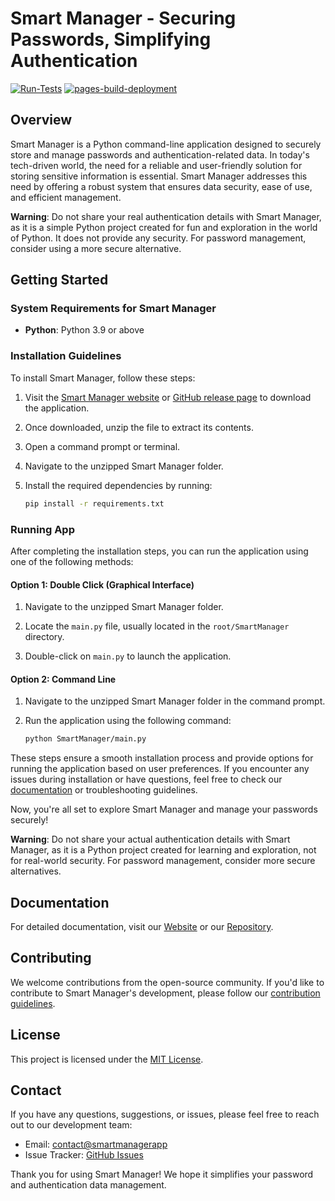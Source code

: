 # Smart Manager - Securing Passwords, Simplifying Authentication

[![Run-Tests](https://github.com/JeelDobariya38/smart-manager/actions/workflows/Run-Tests.yaml/badge.svg)](https://github.com/JeelDobariya38/smart-manager/actions/workflows/Run-Tests.yaml) [![pages-build-deployment](https://github.com/JeelDobariya38/smart-manager/actions/workflows/pages/pages-build-deployment/badge.svg)](https://github.com/JeelDobariya38/smart-manager/actions/workflows/pages/pages-build-deployment)

## Overview

Smart Manager is a Python command-line application designed to securely store and manage passwords and authentication-related data. In today's tech-driven world, the need for a reliable and user-friendly solution for storing sensitive information is essential. Smart Manager addresses this need by offering a robust system that ensures data security, ease of use, and efficient management.

**Warning**: Do not share your real authentication details with Smart Manager, as it is a simple Python project created for fun and exploration in the world of Python. It does not provide any security. For password management, consider using a more secure alternative.

## Getting Started

### System Requirements for Smart Manager

- **Python**: Python 3.9 or above

### Installation Guidelines

To install Smart Manager, follow these steps:

1. Visit the [Smart Manager website](https://jeeldobariya38.github.io/Smart-Manager/) or [GitHub release page](https://github.com/JeelDobariya38/Smart-Manager/releases) to download the application.

2. Once downloaded, unzip the file to extract its contents.

3. Open a command prompt or terminal.

4. Navigate to the unzipped Smart Manager folder.

5. Install the required dependencies by running:
   ```bash
   pip install -r requirements.txt
   ```

### Running App

After completing the installation steps, you can run the application using one of the following methods:

#### Option 1: Double Click (Graphical Interface)

1. Navigate to the unzipped Smart Manager folder.

2. Locate the `main.py` file, usually located in the `root/SmartManager` directory.

3. Double-click on `main.py` to launch the application.

#### Option 2: Command Line

1. Navigate to the unzipped Smart Manager folder in the command prompt.

2. Run the application using the following command:
   ```bash
   python SmartManager/main.py
   ```

These steps ensure a smooth installation process and provide options for running the application based on user preferences. If you encounter any issues during installation or have questions, feel free to check our [documentation](https://jeeldobariya38.github.io/Smart-Manager/) or troubleshooting guidelines.

Now, you're all set to explore Smart Manager and manage your passwords securely!

**Warning**: Do not share your actual authentication details with Smart Manager, as it is a Python project created for learning and exploration, not for real-world security. For password management, consider more secure alternatives.

## Documentation

For detailed documentation, visit our [Website](https://jeeldobariya38.github.io/Smart-Manager/) or our [Repository](https://github.com/JeelDobariya38/Smart-Manager).

## Contributing

We welcome contributions from the open-source community. If you'd like to contribute to Smart Manager's development, please follow our [contribution guidelines](CONTRIBUTING.md).

## License

This project is licensed under the [MIT License](LICENSE.txt).

## Contact

If you have any questions, suggestions, or issues, please feel free to reach out to our development team:

- Email: [contact@smartmanagerapp](mailto:dobariyaj34@gmail.com)
- Issue Tracker: [GitHub Issues](https://github.com/JeelDobariya38/smart-Manager/issues)

Thank you for using Smart Manager! We hope it simplifies your password and authentication data management.

